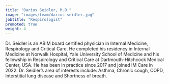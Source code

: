 ```yaml
---
title: "Darius Seidler, M.D."
image: "images/team/darius-seidler.jpg"
jobtitle: "Respirologist"
promoted: true
weight: 4
---
```


Dr. Seidler is an ABIM board certified physician in Internal Medicine, Respirology and Critical Care.
He completed his residency in Internal Medicine at Norwalk Hospital, Yale University School of Medicine and his fellowship in Respirology and Critical Care at Dartmouth-Hitchcock Medical Center, USA. He has been in practice since 2017 and joined IM Care in 2022. Dr. Seidler’s area of interests include: Asthma, Chronic cough, COPD, Interstitial lung disease and Shortness of breath.
